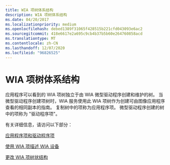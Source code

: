 ```yaml
---
title: WIA 项树体系结构
description: WIA 项树体系结构
ms.date: 04/20/2017
ms.localizationpriority: medium
ms.openlocfilehash: debed1389f31065f428515b221cfd043093e6ac2
ms.sourcegitcommit: 418e6617e2a695c9cb4b37b5b60e264760858acd
ms.translationtype: MT
ms.contentlocale: zh-CN
ms.lasthandoff: 12/07/2020
ms.locfileid: "96826525"
---
```

# <a name="wia-item-tree-architecture"></a>WIA 项树体系结构





应用程序可以看到的 WIA 项树独立于由 WIA 微型驱动程序创建和维护的树。 当微型驱动程序创建项树时，WIA 服务使用此 WIA 项树作为创建可由图像应用程序查看的相同副本的指南。 复制树中的项称为应用程序项。 微型驱动程序创建的树中的项称为 "驱动程序项"。

有关详细信息，请访问以下部分：

[应用程序项和驱动程序项](application-items-and-driver-items.md)

[使用 WIA 项描述 WIA 设备](describing-a-wia-device-using-wia-items.md)

[更改 WIA 项树状结构](changing-the-wia-item-tree-structure.md)

 

 





